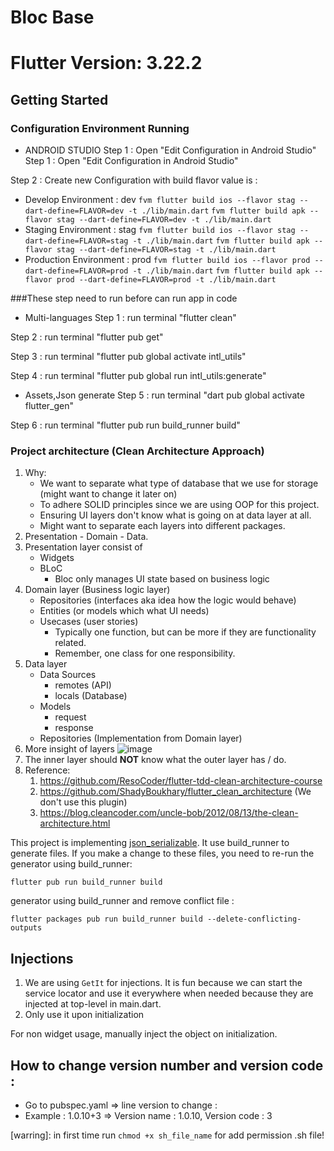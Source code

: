# Bloc Base
# Flutter Version: 3.22.2
## Getting Started

### Configuration Environment Running

- ANDROID STUDIO Step 1 : Open "Edit Configuration in Android Studio"
  Step 1 : Open "Edit Configuration in Android Studio"

Step 2 : Create new Configuration with build flavor value is :

+ Develop Environment : dev
  ``` fvm flutter build ios --flavor stag --dart-define=FLAVOR=dev -t ./lib/main.dart ```
  ``` fvm flutter build apk --flavor stag --dart-define=FLAVOR=dev -t ./lib/main.dart ```
+ Staging Environment : stag
  ``` fvm flutter build ios --flavor stag --dart-define=FLAVOR=stag -t ./lib/main.dart ```
  ``` fvm flutter build apk --flavor stag --dart-define=FLAVOR=stag -t ./lib/main.dart ```
+ Production Environment : prod
  ``` fvm flutter build ios --flavor prod --dart-define=FLAVOR=prod -t ./lib/main.dart ```
  ``` fvm flutter build apk --flavor prod --dart-define=FLAVOR=prod -t ./lib/main.dart ```

###These step need to run before can run app in code

- Multi-languages
  Step 1 : run terminal "flutter clean"

Step 2 : run terminal "flutter pub get"

Step 3 : run terminal "flutter pub global activate intl_utils"

Step 4 : run terminal "flutter pub global run intl_utils:generate"

- Assets,Json generate
  Step 5 : run terminal "dart pub global activate flutter_gen"

Step 6 : run terminal "flutter pub run build_runner build"

### Project architecture (Clean Architecture Approach)

1. Why:
    * We want to separate what type of database that we use for storage (might want to change it later on)
    * To adhere SOLID principles since we are using OOP for this project.
    * Ensuring UI layers don't know what is going on at data layer at all.
    * Might want to separate each layers into different packages.
2. Presentation - Domain - Data.
3. Presentation layer consist of
    * Widgets
    * BLoC
        * Bloc only manages UI state based on business logic
4. Domain layer (Business logic layer)
    * Repositories (interfaces aka idea how the logic would behave)
    * Entities (or models which what UI needs)
    * Usecases (user stories)
        * Typically one function, but can be more if they are functionality related.
        * Remember, one class for one responsibility.
5. Data layer
    * Data Sources
        * remotes (API)
        * locals (Database)
    * Models
        * request
        * response
    * Repositories (Implementation from Domain layer)
6. More insight of layers
   ![image](https://miro.medium.com/max/772/0*sfCDEb571WD-7EfP.jpg)
7. The inner layer should **NOT** know what the outer layer has / do.
8. Reference:
    1. https://github.com/ResoCoder/flutter-tdd-clean-architecture-course
    2. https://github.com/ShadyBoukhary/flutter_clean_architecture (We don't use this plugin)
    3. https://blog.cleancoder.com/uncle-bob/2012/08/13/the-clean-architecture.html



This project is implementing [json_serializable](https://pub.dev/packages/json_serializable). It use
build_runner to generate files. If you make a change to these files, you need to re-run the
generator using build_runner:

```
flutter pub run build_runner build
```

generator using build_runner and remove conflict file :

```
flutter packages pub run build_runner build --delete-conflicting-outputs
```

## Injections

1. We are using `GetIt` for injections. It is fun because we can start the service locator and use
   it everywhere when needed because they are injected at top-level in main.dart.
2. Only use it upon initialization


For non widget usage, manually inject the object on initialization.

## How to change version number and version code :

- Go to pubspec.yaml => line version to change :
- Example : 1.0.10+3 => Version name : 1.0.10, Version code : 3

[warring]: in first time run `chmod +x sh_file_name` for add permission .sh file!